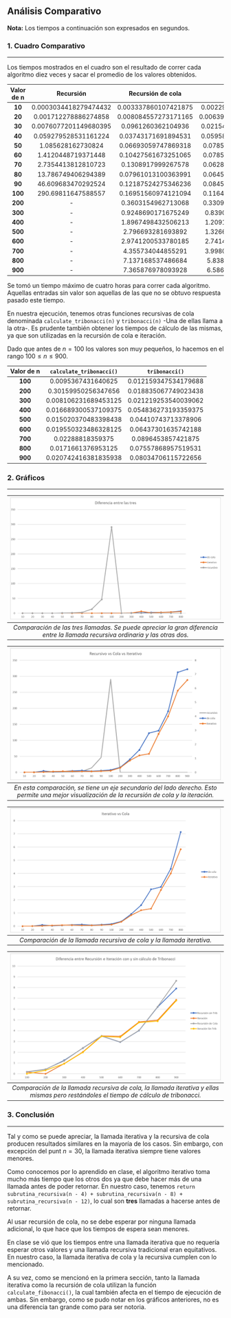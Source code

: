 ## Análisis Comparativo

**Nota:** Los tiempos a continuación son expresados en segundos.

### 1. Cuadro Comparativo
---
Los tiempos mostrados en el cuadro son el resultado de correr cada algoritmo diez veces y sacar el promedio de los valores obtenidos.

| Valor de n  |      Recursión      | Recursión de cola  | Iteración  | 
|:-----------:|:-------------------:|:------------------:|:-------------------:|
|    **10**   |0.0003034418279474432|0.003337860107421875|0.002297488125887784|
|    **20**   |0.001712278886274858 |0.008084557273171165|0.0063939528031782674|
|    **30**   |0.0076077201149680395|0.0961260362104936  |0.021544369784268467|
|    **40**   |0.059279528531161224 |0.03743171691894531 |0.059582970359108665|
|    **50**   |1.085628162730824    |0.06693059747869318 |0.07854808460582387|
|    **60**   |1.4120448719371448   | 0.10427561673251065|0.07854808460582387|
|    **70**   |2.7354413812810723   |0.1308917999267578  |0.06281245838512074|
|    **80**   |13.786749406294389   |0.07961013100363991 |0.06450306285511363|
|    **90**   |46.609683470292524   |0.12187524275346236 |0.08459524674849077|
|    **100**  |290.69811647588557   |0.16951560974121094 |0.11647831309925426|
|    **200**  |         -           |0.3603154962713068  |0.33096833662553266|
|    **300**  |         -           |0.9248690171675249  |0.8390600031072443|
|    **400**  |         -           |1.8967498432506213  |1.2091289867054333|
|    **500**  |         -           |2.796693281693892   |1.3266476717862217|
|    **600**  |         -           |2.9741200533780185  |2.7414668690074575|
|    **700**  |         -           |4.355734044855291   |3.9980845017866655|
|    **800**  |         -           |7.137168537486684   |5.838047374378551|
|    **900**  |         -           |7.365876978093928   |6.586703387173739|

Se tomó un tiempo máximo de cuatro horas para correr cada algoritmo. Aquellas entradas sin valor son aquellas de las que no se obtuvo respuesta pasado este tiempo.

En nuestra ejecución, tenemos otras funciones recursivas de cola denominada `calculate_tribonacci(n)` y `tribonacci(n)` -Una de ellas llama a la otra-. Es prudente también obtener los tiempos de cálculo de las mismas, ya que son utilizadas en la recursión de cola e iteración.

Dado que antes de $n = 100$ los valores son muy pequeños, lo hacemos en el rango $100 \leq n \leq 900$.

| Valor de n  | `calculate_tribonacci()`|    `tribonacci()`   |
|:-----------:|:-----------------------:|:-------------------:|
|   **100**   |    0.0095367431640625   |0.012159347534179688 |
|   **200**   |    0.30159950256347656  |0.018835067749023438 |
|   **300**   |    0.008106231689453125 |0.021219253540039062 |
|   **400**   |    0.016689300537109375 |0.054836273193359375 |
|   **500**   |    0.015020370483398438 |0.04410743713378906  |
|   **600**   |    0.019550323486328125 |0.06437301635742188  |
|   **700**   |    0.02288818359375     |0.0896453857421875   |
|   **800**   |    0.0171661376953125   |0.07557868957519531  |
|   **900**   |    0.020742416381835938 |0.08034706115722656  |

### 2. Gráficos
---

| ![compara-las-tres](./graficos/lasTres.png) |
| :--: |
| *Comparación de las tres llamadas. Se puede apreciar la gran diferencia entre la llamada recursiva ordinaria y las otras dos.* |

| ![otra-comparacion](./graficos/lasTres2.png) |
| :--: |
| *En esta comparación, se tiene un eje secundario del lado derecho. Esto permite una mejor visualización de la recursión de cola y la iteración.* |

![iteracion-cola](./graficos/IteracionVsCola.png) |
| :--: |
| *Comparación de la llamada recursiva de cola y la llamada iterativa.* |

| ![sin-tribonacci](./graficos/SinTrib.png) |
| :--: |
| *Comparación de la llamada recursiva de cola, la llamada iterativa y ellas mismas pero restándoles el tiempo de cálculo de tribonacci.* |


### 3. Conclusión
----

Tal y como se puede apreciar, la llamada iterativa y la recursiva de cola producen resultados similares en la mayoría de los casos. Sin embargo, con excepción del punt $n = 30$, la llamada iterativa siempre tiene valores menores.

Como conocemos por lo aprendido en clase, el algoritmo iterativo toma mucho más tiempo que los otros dos ya que debe hacer más de una llamada antes de poder retornar. En nuestro caso, tenemos `return  subrutina_recursiva(n - 4) + subrutina_recursiva(n - 8) + subrutina_recursiva(n - 12)`, lo cual son **tres** llamadas a hacerse antes de retornar. 

Al usar recursión de cola, no se debe esperar por ninguna llamada adicional, lo que hace que los tiempos de espera sean menores.

En clase se vió que los tiempos entre una llamada iterativa que no requería esperar otros valores y una llamada recursiva tradicional eran equitativos. En nuestro caso, la llamada iterativa de cola y la recursiva cumplen con lo mencionado. 

A su vez, como se mencionó en la primera sección, tanto la llamada iterativa como la recursión de cola utilizan la función `calculate_fibonacci()`, la cual también afecta en el tiempo de ejecución de ambas. Sin embargo, como se pudo notar en los gráficos anteriores, no es una diferencia tan grande como para ser notoria.